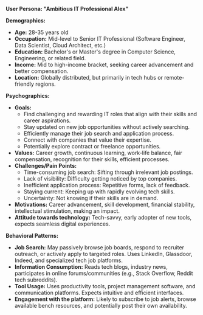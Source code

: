 **User Persona: "Ambitious IT Professional Alex"**

**Demographics:**
*   **Age:** 28-35 years old
*   **Occupation:** Mid-level to Senior IT Professional (Software Engineer, Data Scientist, Cloud Architect, etc.)
*   **Education:** Bachelor's or Master's degree in Computer Science, Engineering, or related field.
*   **Income:** Mid to high-income bracket, seeking career advancement and better compensation.
*   **Location:** Globally distributed, but primarily in tech hubs or remote-friendly regions.

**Psychographics:**
*   **Goals:**
    *   Find challenging and rewarding IT roles that align with their skills and career aspirations.
    *   Stay updated on new job opportunities without actively searching.
    *   Efficiently manage their job search and application process.
    *   Connect with companies that value their expertise.
    *   Potentially explore contract or freelance opportunities.
*   **Values:** Career growth, continuous learning, work-life balance, fair compensation, recognition for their skills, efficient processes.
*   **Challenges/Pain Points:**
    *   Time-consuming job search: Sifting through irrelevant job postings.
    *   Lack of visibility: Difficulty getting noticed by top companies.
    *   Inefficient application process: Repetitive forms, lack of feedback.
    *   Staying current: Keeping up with rapidly evolving tech skills.
    *   Uncertainty: Not knowing if their skills are in demand.
*   **Motivations:** Career advancement, skill development, financial stability, intellectual stimulation, making an impact.
*   **Attitude towards technology:** Tech-savvy, early adopter of new tools, expects seamless digital experiences.

**Behavioral Patterns:**
*   **Job Search:** May passively browse job boards, respond to recruiter outreach, or actively apply to targeted roles. Uses LinkedIn, Glassdoor, Indeed, and specialized tech job platforms.
*   **Information Consumption:** Reads tech blogs, industry news, participates in online forums/communities (e.g., Stack Overflow, Reddit tech subreddits).
*   **Tool Usage:** Uses productivity tools, project management software, and communication platforms. Expects intuitive and efficient interfaces.
*   **Engagement with the platform:** Likely to subscribe to job alerts, browse available bench resources, and potentially post their own availability.
